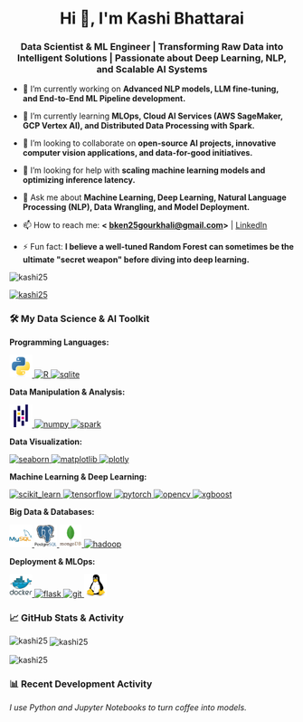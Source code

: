 <h1 align="center">Hi 👋, I'm Kashi Bhattarai</h1>
<h3 align="center">Data Scientist & ML Engineer | Transforming Raw Data into Intelligent Solutions | Passionate about Deep Learning, NLP, and Scalable AI Systems</h3>

- 🔭 I’m currently working on **Advanced NLP models, LLM fine-tuning, and End-to-End ML Pipeline development.**

- 🌱 I’m currently learning **MLOps, Cloud AI Services (AWS SageMaker, GCP Vertex AI), and Distributed Data Processing with Spark.**

- 👯 I’m looking to collaborate on **open-source AI projects, innovative computer vision applications, and data-for-good initiatives.**

- 🤝 I’m looking for help with **scaling machine learning models and optimizing inference latency.**

- 💬 Ask me about **Machine Learning, Deep Learning, Natural Language Processing (NLP), Data Wrangling, and Model Deployment.**

- 📫 How to reach me: **< bken25gourkhali@gmail.com>** | [LinkedIn](https://www.linkedin.com/in/kashi-bhattarai-8535aa1ab/)

- ⚡ Fun fact: **I believe a well-tuned Random Forest can sometimes be the ultimate "secret weapon" before diving into deep learning.**

<p align="left"> <img src="https://komarev.com/ghpvc/?username=kashi25&label=Profile%20views&color=0e75b6&style=flat" alt="kashi25" /> </p>

<p align="left"> <a href="https://github.com/ryo-ma/github-profile-trophy"><img src="https://github-profile-trophy.vercel.app/?username=kashi25" alt="kashi25" /></a> </p>

### 🛠️ My Data Science & AI Toolkit

**Programming Languages:**
<p align="left">
  <a href="https://www.python.org" target="_blank" rel="noreferrer"> <img src="https://raw.githubusercontent.com/devicons/devicon/master/icons/python/python-original.svg" alt="python" width="40" height="40"/> </a>
  <a href="https://www.r-project.org/" target="_blank" rel="noreferrer"> <img src="https://www.vectorlogo.zone/logos/r-project/r-project-icon.svg" alt="R" width="40" height="40"/> </a>
  <a href="https://www.sqlite.org/" target="_blank" rel="noreferrer"> <img src="https://www.vectorlogo.zone/logos/sqlite/sqlite-icon.svg" alt="sqlite" width="40" height="40"/> </a>
</p>

**Data Manipulation & Analysis:**
<p align="left">
  <a href="https://pandas.pydata.org/" target="_blank" rel="noreferrer"> <img src="https://raw.githubusercontent.com/devicons/devicon/2ae2a900d2f041da66e950e4d48052658d850630/icons/pandas/pandas-original.svg" alt="pandas" width="40" height="40"/> </a>
  <a href="https://numpy.org/" target="_blank" rel="noreferrer"> <img src="https://www.vectorlogo.zone/logos/numpy/numpy-icon.svg" alt="numpy" width="40" height="40"/> </a>
  <a href="https://spark.apache.org/" target="_blank" rel="noreferrer"> <img src="https://www.vectorlogo.zone/logos/apache_spark/apache_spark-icon.svg" alt="spark" width="40" height="40"/> </a>
</p>

**Data Visualization:**
<p align="left">
  <a href="https://seaborn.pydata.org/" target="_blank" rel="noreferrer"> <img src="https://seaborn.pydata.org/_images/logo-mark-lightbg.svg" alt="seaborn" width="40" height="40"/> </a>
  <a href="https://matplotlib.org/" target="_blank" rel="noreferrer"> <img src="https://matplotlib.org/stable/_static/logo2_compressed.svg" alt="matplotlib" width="80" height="40"/> </a>
  <a href="https://plotly.com/" target="_blank" rel="noreferrer"> <img src="https://www.vectorlogo.zone/logos/plot_ly/plot_ly-icon.svg" alt="plotly" width="40" height="40"/> </a>
</p>

**Machine Learning & Deep Learning:**
<p align="left">
  <a href="https://scikit-learn.org/" target="_blank" rel="noreferrer"> <img src="https://upload.wikimedia.org/wikipedia/commons/0/05/Scikit_learn_logo_small.svg" alt="scikit_learn" width="40" height="40"/> </a>
  <a href="https://www.tensorflow.org" target="_blank" rel="noreferrer"> <img src="https://www.vectorlogo.zone/logos/tensorflow/tensorflow-icon.svg" alt="tensorflow" width="40" height="40"/> </a>
  <a href="https://pytorch.org/" target="_blank" rel="noreferrer"> <img src="https://www.vectorlogo.zone/logos/pytorch/pytorch-icon.svg" alt="pytorch" width="40" height="40"/> </a>
  <a href="https://opencv.org/" target="_blank" rel="noreferrer"> <img src="https://www.vectorlogo.zone/logos/opencv/opencv-icon.svg" alt="opencv" width="40" height="40"/> </a>
  <a href="https://xgboost.ai/" target="_blank" rel="noreferrer"> <img src="https://raw.githubusercontent.com/dmlc/web-data/89e1d6ce2d32e4e27c3c7d8cc4b1c695d0b7fe89/mxnet/image/xgboost.png" alt="xgboost" width="40" height="40"/> </a>
</p>

**Big Data & Databases:**
<p align="left">
  <a href="https://www.mysql.com/" target="_blank" rel="noreferrer"> <img src="https://raw.githubusercontent.com/devicons/devicon/master/icons/mysql/mysql-original-wordmark.svg" alt="mysql" width="40" height="40"/> </a>
  <a href="https://www.postgresql.org" target="_blank" rel="noreferrer"> <img src="https://raw.githubusercontent.com/devicons/devicon/master/icons/postgresql/postgresql-original-wordmark.svg" alt="postgresql" width="40" height="40"/> </a>
  <a href="https://www.mongodb.com/" target="_blank" rel="noreferrer"> <img src="https://raw.githubusercontent.com/devicons/devicon/master/icons/mongodb/mongodb-original-wordmark.svg" alt="mongodb" width="40" height="40"/> </a>
  <a href="https://hadoop.apache.org/" target="_blank" rel="noreferrer"> <img src="https://www.vectorlogo.zone/logos/apache_hadoop/apache_hadoop-icon.svg" alt="hadoop" width="40" height="40"/> </a>
</p>

**Deployment & MLOps:**
<p align="left">
  <a href="https://www.docker.com/" target="_blank" rel="noreferrer"> <img src="https://raw.githubusercontent.com/devicons/devicon/master/icons/docker/docker-original-wordmark.svg" alt="docker" width="40" height="40"/> </a>
  <a href="https://flask.palletsprojects.com/" target="_blank" rel="noreferrer"> <img src="https://www.vectorlogo.zone/logos/pocoo_flask/pocoo_flask-icon.svg" alt="flask" width="40" height="40"/> </a>
  <a href="https://git-scm.com/" target="_blank" rel="noreferrer"> <img src="https://www.vectorlogo.zone/logos/git-scm/git-scm-icon.svg" alt="git" width="40" height="40"/> </a>
  <a href="https://www.linux.org/" target="_blank" rel="noreferrer"> <img src="https://raw.githubusercontent.com/devicons/devicon/master/icons/linux/linux-original.svg" alt="linux" width="40" height="40"/> </a>
</p>

### 📈 GitHub Stats & Activity

<p><img align="left" src="https://github-readme-stats.vercel.app/api/top-langs?username=kashi25&show_icons=true&locale=en&layout=compact&theme=radical&hide_border=true&langs_count=8" alt="kashi25" /></p>

<p>&nbsp;<img align="center" src="https://github-readme-stats.vercel.app/api?username=kashi25&show_icons=true&locale=en&theme=radical&hide_border=true&count_private=true" alt="kashi25" /></p>

<p><img align="center" src="https://github-readme-streak-stats.herokuapp.com/?user=kashi25&theme=radical&hide_border=true" alt="kashi25" /></p>

### 📊 Recent Development Activity

<!--START_SECTION:waka-->
<!-- This section is often populated by a GitHub Action like 'waka-readme-stats'. -->
*I use Python and Jupyter Notebooks to turn coffee into models.*
<!--END_SECTION:waka-->
